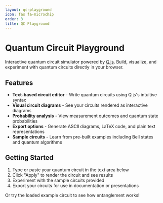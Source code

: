```yaml
---
layout: qc-playground
icon: fas fa-microchip
order: 3
title: QC Playground
---
```


# Quantum Circuit Playground

Interactive quantum circuit simulator powered by [Q.js](https://quantumjavascript.app). Build, visualize, and experiment with quantum circuits directly in your browser.

## Features

- **Text-based circuit editor** - Write quantum circuits using Q.js's intuitive syntax
- **Visual circuit diagrams** - See your circuits rendered as interactive diagrams
- **Probability analysis** - View measurement outcomes and quantum state probabilities
- **Export options** - Generate ASCII diagrams, LaTeX code, and plain text representations
- **Sample circuits** - Learn from pre-built examples including Bell states and quantum algorithms

## Getting Started

1. Type or paste your quantum circuit in the text area below
2. Click "Apply" to render the circuit and see results
3. Experiment with the sample circuits provided
4. Export your circuits for use in documentation or presentations

Or try the loaded example circuit to see how entanglement works!